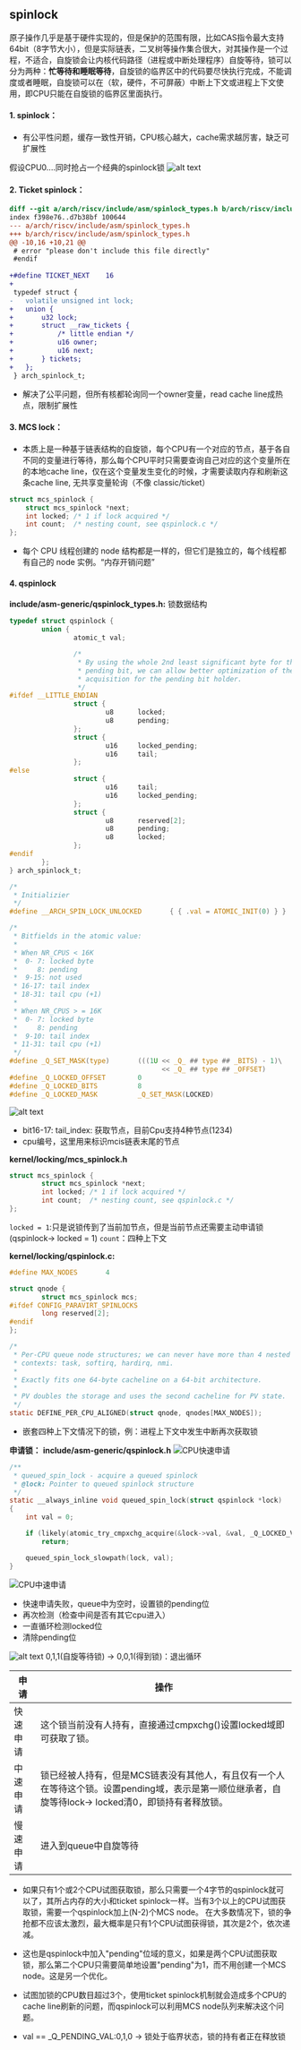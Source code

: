 <!--
 * @Date: 2025-03-25
 * @LastEditors: Goko Son
 * @LastEditTime: 2025-04-30
 * @FilePath: /spinlock/qspinlock.md
 * @Description: 
--> 
## spinlock

原子操作几乎是基于硬件实现的，但是保护的范围有限，比如CAS指令最大支持64bit（8字节大小），但是实际链表，二叉树等操作集合很大，对其操作是一个过程，不适合，自旋锁会让内核代码路径（进程或中断处理程序）自旋等待，锁可以分为两种：**忙等待和睡眠等待**，自旋锁的临界区中的代码要尽快执行完成，不能调度或者睡眠，自旋锁可以在（软，硬件，不可屏蔽）中断上下文或进程上下文使用，即CPU只能在自旋锁的临界区里面执行。


#### 1. spinlock：

- 有公平性问题，缓存一致性开销，CPU核心越大，cache需求越厉害，缺乏可扩展性

假设CPU0....同时抢占一个经典的spinlock锁
![alt text](image-6.png)

#### 2. Ticket spinlock：
```diff
diff --git a/arch/riscv/include/asm/spinlock_types.h b/arch/riscv/include/asm/spinlock_types.h
index f398e76..d7b38bf 100644
--- a/arch/riscv/include/asm/spinlock_types.h
+++ b/arch/riscv/include/asm/spinlock_types.h 
@@ -10,16 +10,21 @@
 # error "please don't include this file directly"
 #endif
 
+#define TICKET_NEXT	16
+
 typedef struct {
-	volatile unsigned int lock;
+	union {
+		u32 lock;
+		struct __raw_tickets {
+			/* little endian */
+			u16 owner;
+			u16 next;
+		} tickets;
+	};
 } arch_spinlock_t;
```
- 解决了公平问题，但所有核都轮询同一个owner变量，read cache line成热点，限制扩展性


#### 3. MCS lock：

- 本质上是一种基于链表结构的自旋锁，每个CPU有一个对应的节点，基于各自不同的变量进行等待，那么每个CPU平时只需要查询自己对应的这个变量所在的本地cache line，仅在这个变量发生变化的时候，才需要读取内存和刷新这条cache line, 无共享变量轮询（不像 classic/ticket）

```c
struct mcs_spinlock {
	struct mcs_spinlock *next;
	int locked; /* 1 if lock acquired */
	int count;  /* nesting count, see qspinlock.c */
};
```
- 每个 CPU 线程创建的 node 结构都是一样的，但它们是独立的，每个线程都有自己的 node 实例。“内存开销问题”


#### 4. qspinlock
**include/asm-generic/qspinlock_types.h:** 锁数据结构
```c
typedef struct qspinlock {
        union {
                atomic_t val;

                /*
                 * By using the whole 2nd least significant byte for the
                 * pending bit, we can allow better optimization of the lock
                 * acquisition for the pending bit holder.
                 */
#ifdef __LITTLE_ENDIAN
                struct {
                        u8      locked;
                        u8      pending;
                };
                struct {
                        u16     locked_pending;
                        u16     tail;
                };
#else
                struct {
                        u16     tail;
                        u16     locked_pending;
                };
                struct {
                        u8      reserved[2];
                        u8      pending;
                        u8      locked;
                };
#endif
        };
} arch_spinlock_t;

/*
 * Initializier
 */
#define __ARCH_SPIN_LOCK_UNLOCKED       { { .val = ATOMIC_INIT(0) } }

/*
 * Bitfields in the atomic value:
 *
 * When NR_CPUS < 16K
 *  0- 7: locked byte
 *     8: pending
 *  9-15: not used
 * 16-17: tail index
 * 18-31: tail cpu (+1)
 *
 * When NR_CPUS > = 16K
 *  0- 7: locked byte
 *     8: pending
 *  9-10: tail index
 * 11-31: tail cpu (+1)
 */
#define _Q_SET_MASK(type)       (((1U << _Q_ ## type ## _BITS) - 1)\
                                      << _Q_ ## type ## _OFFSET)
#define _Q_LOCKED_OFFSET        0
#define _Q_LOCKED_BITS          8
#define _Q_LOCKED_MASK          _Q_SET_MASK(LOCKED)
```
![alt text](image-2.png)
- bit16-17: tail_index: 获取节点，目前Cpu支持4种节点(1234)
- cpu编号，这里用来标识mcis链表末尾的节点

**kernel/locking/mcs_spinlock.h**
```c
struct mcs_spinlock {
        struct mcs_spinlock *next;
        int locked; /* 1 if lock acquired */
        int count;  /* nesting count, see qspinlock.c */
};
```
`locked = 1`:只是说锁传到了当前加节点，但是当前节点还需要主动申请锁(qspinlock-> locked = 1)
`count`：四种上下文

**kernel/locking/qspinlock.c:**
```c
#define MAX_NODES       4

struct qnode {
        struct mcs_spinlock mcs;
#ifdef CONFIG_PARAVIRT_SPINLOCKS
        long reserved[2];
#endif
};

/*
 * Per-CPU queue node structures; we can never have more than 4 nested
 * contexts: task, softirq, hardirq, nmi.
 *
 * Exactly fits one 64-byte cacheline on a 64-bit architecture.
 *
 * PV doubles the storage and uses the second cacheline for PV state.
 */
static DEFINE_PER_CPU_ALIGNED(struct qnode, qnodes[MAX_NODES]);
```
- 嵌套四种上下文情况下的锁，例：进程上下文中发生中断再次获取锁



**申请锁：**
**include/asm-generic/qspinlock.h**
![CPU快速申请](image-3.png)
```c
/**
 * queued_spin_lock - acquire a queued spinlock
 * @lock: Pointer to queued spinlock structure
 */
static __always_inline void queued_spin_lock(struct qspinlock *lock)
{
	int val = 0;

	if (likely(atomic_try_cmpxchg_acquire(&lock->val, &val, _Q_LOCKED_VAL)))
		return;

	queued_spin_lock_slowpath(lock, val);
}
```
![CPU中速申请](image-4.png)

- 快速申请失败，queue中为空时，设置锁的pending位
- 再次检测（检查中间是否有其它cpu进入）
- 一直循环检测locked位
- 清除pending位



![alt text](image-5.png)
0,1,1(自旋等待锁) ->  0,0,1(得到锁)：退出循环

| 申请         | 操作                                                                                                                                                |
| ------------ | --------------------------------------------------------------------------------------------------------------------------------------------------- |
| 快速申请 | 这个锁当前没有人持有，直接通过cmpxchg()设置locked域即可获取了锁。                                                                                   |
| 中速申请 | 锁已经被人持有，但是MCS链表没有其他人，有且仅有一个人在等待这个锁。设置pending域，表示是第一顺位继承者，自旋等待lock-> locked清0，即锁持有者释放锁。 |
|慢速申请| 进入到queue中自旋等待


- 如果只有1个或2个CPU试图获取锁，那么只需要一个4字节的qspinlock就可以了，其所占内存的大小和ticket spinlock一样。当有3个以上的CPU试图获取锁，需要一个qspinlock加上(N-2)个MCS node。
在大多数情况下，锁的争抢都不应该太激烈，最大概率是只有1个CPU试图获得锁，其次是2个，依次递减。

- 这也是qspinlock中加入"pending"位域的意义，如果是两个CPU试图获取锁，那么第二个CPU只需要简单地设置"pending"为1，而不用创建一个MCS node。这是另一个优化。
- 试图加锁的CPU数目超过3个，使用ticket spinlock机制就会造成多个CPU的cache line刷新的问题，而qspinlock可以利用MCS node队列来解决这个问题。






- val == _Q_PENDING_VAL:0,1,0 ->  锁处于临界状态，锁的持有者正在释放锁

